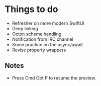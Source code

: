 #  Things to do

- Refresher on more modern SwiftUI
- Deep linking
- Octon scheme handling
- Notification from IRC channel
- Some practice on the async/await
- Revise property wrappers

## Notes

- Press Cmd Opt P to resume the preview.
